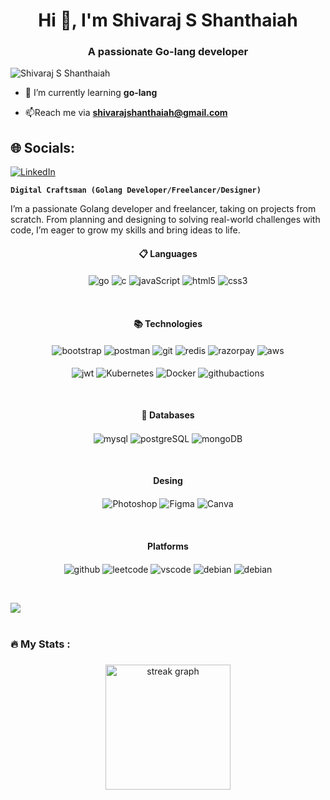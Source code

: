 <h1 align="center">Hi 👋, I'm Shivaraj S Shanthaiah</h1>
<h3 align="center">A passionate Go-lang developer</h3>

<p align="left"> <img src="https://komarev.com/ghpvc/?username=shivarajashanthaiah&label=Profile%20views&color=0e75b6&style=flat" alt="Shivaraj S Shanthaiah" /> </p>

- 🌱 I’m currently learning **go-lang**

- 📫Reach me via **shivarajshanthaiah@gmail.com**
## 🌐 Socials:
 [![LinkedIn](https://img.shields.io/badge/-LinkedIn-0077B5?style=for-the-badge&logo=linkedin&logoColor=white)](https://www.linkedin.com/in/shivaraj-s-s-7610372a9)

**`Digital Craftsman (Golang Developer/Freelancer/Designer)`**

I’m a passionate Golang developer and freelancer, taking on projects from scratch. From planning and designing to solving real-world challenges with code, I’m eager to grow my skills and bring ideas to life.

<h4 align="center"> 📋 Languages</h4>
 <p align="center">
    <img align="center" alt="go" width="auto" src="https://img.shields.io/badge/Go-00ADD8?style=for-the-badge&logo=go&logoColor=white" />
   <img align="center" alt="c" width="auto" src="https://img.shields.io/badge/C-00599C?style=for-the-badge&logo=c&logoColor=white" />
   <img align="center" alt="javaScript" width="auto" src="https://img.shields.io/badge/javascript-%23323330.svg?style=for-the-badge&logo=javascript&logoColor=%23F7DF1E" />
 <!--  <img align="center" alt="cpp" width="auto" src="https://img.shields.io/badge/C%2B%2B-00599C?style=for-the-badge&logo=c%2B%2B&logoColor=white" />-->
   <img align="center" alt="html5" width="auto" src="https://img.shields.io/badge/HTML5-E34F26?style=for-the-badge&logo=html5&logoColor=white" />
   <img align="center" alt="css3" width="auto" src="https://img.shields.io/badge/CSS3-1572B6?style=for-the-badge&logo=css3&logoColor=white" />
 </p>
   
   <br>
   <h4 align="center"> 📚 Technologies</h4>
   <p align="center">
     <img align="center" alt="bootstrap" width="auto" src="https://img.shields.io/badge/bootstrap-%238511FA.svg?style=for-the-badge&logo=bootstrap&logoColor=white" />
      <img align="center" alt="postman" width="auto" src="https://img.shields.io/badge/Postman-FF6C37?style=for-the-badge&logo=postman&logoColor=white" />
      <img align="center" alt="git" width="auto" src="https://img.shields.io/badge/GIT-E44C30?style=for-the-badge&logo=git&logoColor=white" />
      <img align="center" alt="redis" width="auto" src="https://img.shields.io/badge/redis-%23DD0031.svg?&style=for-the-badge&logo=redis&logoColor=white" />
      <img align="center" alt="razorpay" width="auto" src="https://img.shields.io/badge/Razorpay-02042B?style=for-the-badge&logo=razorpay&logoColor=3395FF" />
      <img align="center" alt="aws" width="auto" src="https://img.shields.io/badge/Amazon_AWS-232F3E?style=for-the-badge&logo=amazon-aws&logoColor=white" />
    <br>
    <br>
      <img align="center" alt="jwt" width="auto" src="https://img.shields.io/badge/JWT-black?style=for-the-badge&logo=JSON%20web%20tokens" />
      <img align="center" alt="Kubernetes" width="auto" src="https://img.shields.io/badge/kubernetes-%23326ce5.svg?style=for-the-badge&logo=kubernetes&logoColor=white" /> 
      <img align="center" alt="Docker" width="auto" src="https://img.shields.io/badge/docker-%230db7ed.svg?style=for-the-badge&logo=docker&logoColor=white" />  
      <img align="center" alt="githubactions" width="auto" src="https://img.shields.io/badge/GitHub_Actions-2088FF?style=for-the-badge&logo=github-actions&logoColor=white" />
</p>
<br>
<h4 align="center"> 💾 Databases</h4>
 <p align="center">
   <img align="center" alt="mysql" width="auto" src="https://img.shields.io/badge/MySQL-005C84?style=for-the-badge&logo=mysql&logoColor=white" />
   <img align="center" alt="postgreSQL" width="auto" src="https://img.shields.io/badge/PostgreSQL-316192?style=for-the-badge&logo=postgresql&logoColor=white" /> 
   <img align="center" alt="mongoDB" width="auto" src="https://img.shields.io/badge/MongoDB-4EA94B?style=for-the-badge&logo=mongodb&logoColor=white" />
</p>
   
<br>

<h4 align="center"> Desing</h4>
 <p align="center">
   <img align="center" alt="Photoshop" width="auto" src="https://img.shields.io/badge/Adobe%20Photoshop-31A8FF?style=for-the-badge&logo=Adobe%20Photoshop&logoColor=black" />
   <img align="center" alt="Figma" width="auto" src="https://img.shields.io/badge/Figma-F24E1E?style=for-the-badge&logo=figma&logoColor=white" />
   <img align="center" alt="Canva" width="auto" src="https://img.shields.io/badge/Canva-%2300C4CC.svg?&style=for-the-badge&logo=Canva&logoColor=white" />
 </p>
   
 <br>
<h4 align="center">Platforms</h4>
 <p align="center">
   <img align="center" alt="github" width="auto" src="https://img.shields.io/badge/github-181717.svg?style=for-the-badge&logo=github&logoColor=white" />
   <img align="center" alt="leetcode" width="auto" src="https://img.shields.io/badge/-LeetCode-FFA116?style=for-the-badge&logo=LeetCode&logoColor=black" />
   <img align="center" alt="vscode" width="auto" src="https://img.shields.io/badge/VSCode-0078D4?style=for-the-badge&logo=visual%20studio%20code&logoColor=white" />
   <img align="center" alt="debian" width="auto" src="https://img.shields.io/badge/Debian-A81D33?style=for-the-badge&logo=debian&logoColor=white" />
   <img align="center" alt="debian" width="auto" src="https://img.shields.io/badge/Windows-0078D6?style=for-the-badge&logo=windows&logoColor=white" />
 </p>

<br>

 <img src="https://user-images.githubusercontent.com/73097560/115834477-dbab4500-a447-11eb-908a-139a6edaec5c.gif"><br><br>

<h3 align="left">🔥   My Stats :</h3>

###

<div align="center">
  <img src="https://streak-stats.demolab.com?user=shivarajshanthaiah&locale=en&mode=daily&theme=dark&hide_border=false&border_radius=5&order=3" height="200" alt="streak graph"  />
</div>

###
